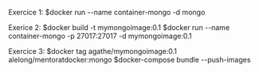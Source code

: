 Exercice 1:
$docker run --name container-mongo -d mongo

Exerice 2:
$docker build -t mymongoimage:0.1
$docker run --name container-mongo -p 27017:27017 -d mymongoimage:0.1

Exercice 3:
$docker tag agathe/mymongoimage:0.1 alelong/mentoratdocker:mongo
$docker-compose bundle --push-images

